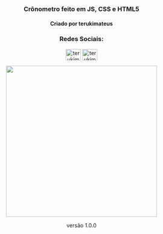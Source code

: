 <h3 align="center">Crônometro feito em JS, CSS e HTML5</h3>

<h4 align="center">Criado por terukimateus</h3>

<h3 align="center">Redes Sociais:</h3>
<p align="center">
<a href="https://linkedin.com/in/terukimateus" target="blank"><img align="center" src="https://raw.githubusercontent.com/rahuldkjain/github-profile-readme-generator/master/src/images/icons/Social/linked-in-alt.svg" alt="terukimateus" height="30" width="40" /></a>
<a href="https://instagram.com/terukimateus" target="blank"><img align="center" src="https://raw.githubusercontent.com/rahuldkjain/github-profile-readme-generator/master/src/images/icons/Social/instagram.svg" alt="terukimateus" height="30" width="40" /></a>
</p>

<p align="center"> <img src="https://media.discordapp.net/attachments/706055785502736445/1076146492798140537/image.png?width=750&height=585" height="400" width="400"</p>

<p align="center">versão 1.0.0</p>

